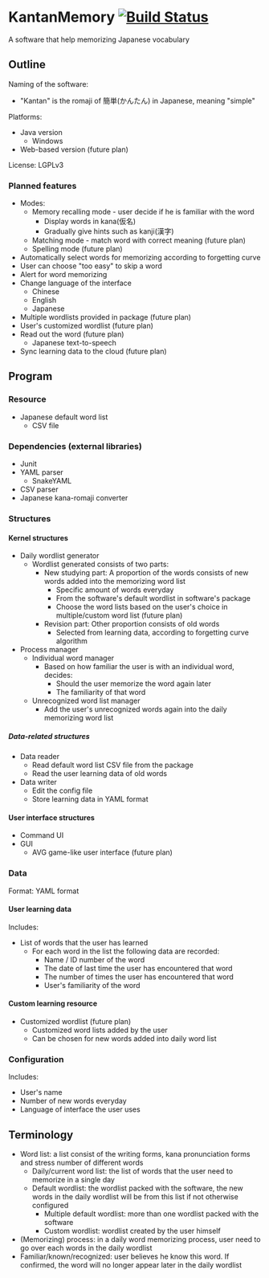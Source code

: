 # KantanMemory [![Build Status](https://travis-ci.org/HenryHu2000/KantanMemory.svg?branch=master)](https://travis-ci.org/HenryHu2000/KantanMemory)
A software that help memorizing Japanese vocabulary

## Outline

Naming of the software:
- "Kantan" is the romaji of 簡単(かんたん) in Japanese, meaning "simple"

Platforms:
- Java version
  - Windows
- Web-based version (future plan)

License: LGPLv3

### Planned features
- Modes:
  - Memory recalling mode  - user decide if he is familiar with the word
     - Display words in kana(仮名)
     - Gradually give hints such as kanji(漢字)
  - Matching mode  - match word with correct meaning (future plan)
  - Spelling mode (future plan)
- Automatically select words for memorizing according to forgetting curve
- User can choose "too easy" to skip a word
- Alert for word memorizing
- Change language of the interface
  - Chinese
  - English
  - Japanese
- Multiple wordlists provided in package (future plan)
- User's customized wordlist (future plan)
- Read out the word (future plan)
  - Japanese text-to-speech
- Sync learning data to the cloud (future plan)



## Program
### Resource
- Japanese default word list
  - CSV file

### Dependencies (external libraries)
- Junit
- YAML parser
  - SnakeYAML
- CSV parser
- Japanese kana-romaji converter

### Structures
#### Kernel structures
- Daily wordlist generator
  - Wordlist generated consists of two parts:
    - New studying part: A proportion of the words consists of new words added into the memorizing word list
      - Specific amount of words everyday
      - From the software's default wordlist in software's package
      - Choose the word lists based on the user's choice in multiple/custom word list (future plan)
    - Revision part: Other proportion consists of old words
      - Selected from learning data, according to forgetting curve algorithm
- Process manager
  - Individual word manager
    - Based on how familiar the user is with an individual word, decides:
      - Should the user memorize the word again later
      - The familiarity of that word
  - Unrecognized word list manager
    - Add the user's unrecognized words again into the daily memorizing word list

##### Data-related structures
- Data reader
  - Read default word list CSV file from the package
  - Read the user learning data of old words
- Data writer
  - Edit the config file
  - Store learning data in YAML format

#### User interface structures
- Command UI
- GUI
  - AVG game-like user interface (future plan)

### Data
Format: YAML format

#### User learning data
Includes:
- List of words that the user has learned
  - For each word in the list the following data are recorded:
    - Name / ID number of the word
    - The date of last time the user has encountered that word
    - The number of times the user has encountered that word
    - User's familiarity of the word

#### Custom learning resource
- Customized wordlist (future plan)
  - Customized word lists added by the user
  - Can be chosen for new words added into daily word list

### Configuration
Includes:
- User's name
- Number of new words everyday
- Language of interface the user uses


## Terminology
- Word list: a list consist of the writing forms, kana pronunciation forms and stress number of different words 
  - Daily/current word list: the list of words that the user need to memorize in a single day
  - Default wordlist: the wordlist packed with the software, the new words in the daily wordlist will be from this list if not otherwise configured
     - Multiple default wordlist: more than one wordlist packed with the software
     - Custom wordlist: wordlist created by the user himself
- (Memorizing) process: in a daily word memorizing process, user need to go over each words in the daily wordlist
- Familiar/known/recognized: user believes he know this word. If confirmed, the word will no longer appear later in the daily wordlist
